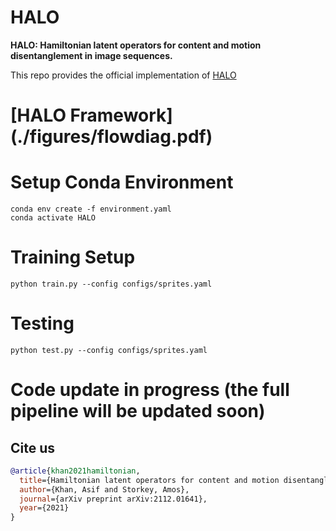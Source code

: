 # HALO

**HALO:  Hamiltonian latent operators for content and motion disentanglement in image sequences.**

This repo provides the official implementation of [HALO](https://arxiv.org/abs/2112.01641)


# [HALO Framework] (./figures/flowdiag.pdf)


# Setup Conda Environment

```
conda env create -f environment.yaml
conda activate HALO
```


# Training Setup
```
python train.py --config configs/sprites.yaml
```


# Testing
```
python test.py --config configs/sprites.yaml
```


# Code update in progress (the full pipeline will be updated soon)


## Cite us
```bibtex
@article{khan2021hamiltonian,
  title={Hamiltonian latent operators for content and motion disentanglement in image sequences},
  author={Khan, Asif and Storkey, Amos},
  journal={arXiv preprint arXiv:2112.01641},
  year={2021}
}

```